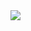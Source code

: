 <img src="https://fustyles.github.io/webduino/LinkIt7697/test_myFieldFilter/img/fuFieldsFilter.png">
